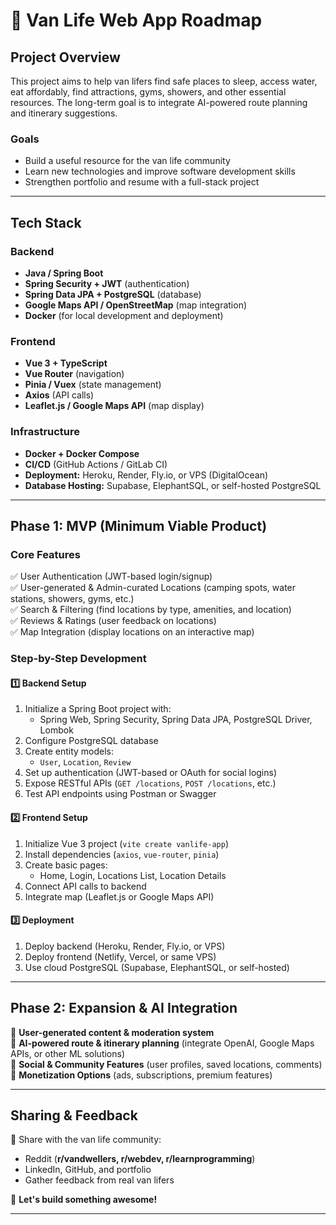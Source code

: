 # 🚐 Van Life Web App Roadmap

## **Project Overview**
This project aims to help van lifers find safe places to sleep, access water, eat affordably, find attractions, gyms, showers, and other essential resources. The long-term goal is to integrate AI-powered route planning and itinerary suggestions.

### **Goals**
- Build a useful resource for the van life community
- Learn new technologies and improve software development skills
- Strengthen portfolio and resume with a full-stack project

---

## **Tech Stack**
### **Backend**
- **Java / Spring Boot**
- **Spring Security + JWT** (authentication)
- **Spring Data JPA + PostgreSQL** (database)
- **Google Maps API / OpenStreetMap** (map integration)
- **Docker** (for local development and deployment)

### **Frontend**
- **Vue 3 + TypeScript**
- **Vue Router** (navigation)
- **Pinia / Vuex** (state management)
- **Axios** (API calls)
- **Leaflet.js / Google Maps API** (map display)

### **Infrastructure**
- **Docker + Docker Compose**
- **CI/CD** (GitHub Actions / GitLab CI)
- **Deployment:** Heroku, Render, Fly.io, or VPS (DigitalOcean)
- **Database Hosting:** Supabase, ElephantSQL, or self-hosted PostgreSQL

---

## **Phase 1: MVP (Minimum Viable Product)**
### **Core Features**
✅ User Authentication (JWT-based login/signup)  
✅ User-generated & Admin-curated Locations (camping spots, water stations, showers, gyms, etc.)  
✅ Search & Filtering (find locations by type, amenities, and location)  
✅ Reviews & Ratings (user feedback on locations)  
✅ Map Integration (display locations on an interactive map)

### **Step-by-Step Development**
#### **1️⃣ Backend Setup**
1. Initialize a Spring Boot project with:
    - Spring Web, Spring Security, Spring Data JPA, PostgreSQL Driver, Lombok
2. Configure PostgreSQL database
3. Create entity models:
    - `User`, `Location`, `Review`
4. Set up authentication (JWT-based or OAuth for social logins)
5. Expose RESTful APIs (`GET /locations`, `POST /locations`, etc.)
6. Test API endpoints using Postman or Swagger

#### **2️⃣ Frontend Setup**
1. Initialize Vue 3 project (`vite create vanlife-app`)
2. Install dependencies (`axios`, `vue-router`, `pinia`)
3. Create basic pages:
    - Home, Login, Locations List, Location Details
4. Connect API calls to backend
5. Integrate map (Leaflet.js or Google Maps API)

#### **3️⃣ Deployment**
1. Deploy backend (Heroku, Render, Fly.io, or VPS)
2. Deploy frontend (Netlify, Vercel, or same VPS)
3. Use cloud PostgreSQL (Supabase, ElephantSQL, or self-hosted)

---

## **Phase 2: Expansion & AI Integration**
🔹 **User-generated content & moderation system**  
🔹 **AI-powered route & itinerary planning** (integrate OpenAI, Google Maps APIs, or other ML solutions)  
🔹 **Social & Community Features** (user profiles, saved locations, comments)  
🔹 **Monetization Options** (ads, subscriptions, premium features)

---

## **Sharing & Feedback**
📢 Share with the van life community:
- Reddit (**r/vandwellers, r/webdev, r/learnprogramming**)
- LinkedIn, GitHub, and portfolio
- Gather feedback from real van lifers

🚀 **Let's build something awesome!**

---
